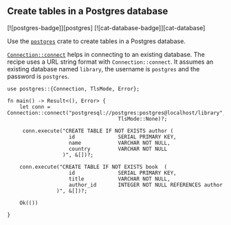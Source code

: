 ## Create tables in a Postgres database

[![postgres-badge]][postgres] [![cat-database-badge]][cat-database]

Use the [`postgres`] crate to create tables in a Postgres database.

[`Connection::connect`] helps in connecting to an existing database. The recipe uses a URL string format with `Connection::connect`. It assumes an existing database named `library`, the username is `postgres` and the password is `postgres`.

```rust,edition2018,no_run
use postgres::{Connection, TlsMode, Error};

fn main() -> Result<(), Error> {
    let conn = Connection::connect("postgresql://postgres:postgres@localhost/library", 
                                    TlsMode::None)?;
    
     conn.execute("CREATE TABLE IF NOT EXISTS author (
                    id              SERIAL PRIMARY KEY,
                    name            VARCHAR NOT NULL,
                    country         VARCHAR NOT NULL
                  )", &[])?;

    conn.execute("CREATE TABLE IF NOT EXISTS book  (
                    id              SERIAL PRIMARY KEY,
                    title           VARCHAR NOT NULL,
                    author_id       INTEGER NOT NULL REFERENCES author
                )", &[])?;

    Ok(())

}
```

[`postgres`]: https://docs.rs/postgres/0.15.2/postgres/
[`Connection::connect`]: https://docs.rs/postgres/0.15.2/postgres/struct.Connection.html#method.connect
